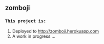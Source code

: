## zomboji

### `This project is:`

1. Deployed to http://zomboji.herokuapp.com
2. A work in progress ...
